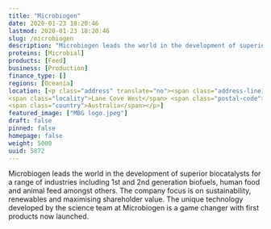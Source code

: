 ```yaml
---
title: "Microbiogen"
date: 2020-01-23 18:20:46
lastmod: 2020-01-23 18:20:46
slug: /microbiogen
description: "Microbiogen leads the world in the development of superior biocatalysts for a range of industries including 1st and 2nd generation biofuels, human food and animal feed amongst others. The company focus is on sustainability, renewables and maximising shareholder value. The unique technology developed by the science team at Microbiogen is a game changer with first products now launched."
proteins: [Microbial]
products: [Feed]
business: [Production]
finance_type: []
regions: [Oceania]
location: [<p class="address" translate="no"><span class="address-line1">Sirius Road</span><br>
<span class="locality">Lane Cove West</span> <span class="postal-code">2066</span><br>
<span class="country">Australia</span></p>]
featured_image: ["MBG logo.jpeg"]
draft: false
pinned: false
homepage: false
weight: 5000
uuid: 5872
---
```

<p>Microbiogen leads the world in the development of superior biocatalysts for a range of industries including 1st and 2nd generation biofuels, human food and animal feed amongst others. The company focus is on sustainability, renewables and maximising shareholder value. The unique technology developed by the science team at Microbiogen is a game changer with first products now launched.</p>
